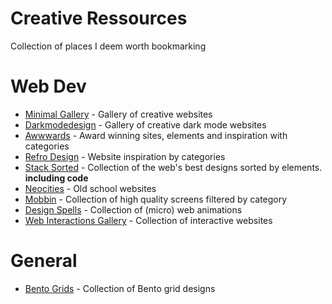 # Creative Ressources
Collection of places I deem worth bookmarking

# Web Dev
- [Minimal Gallery](https://www.minimal.gallery) - Gallery of creative websites
- [Darkmodedesign](https://www.darkmodedesign.com/) - Gallery of creative dark mode websites
- [Awwwards](https://www.awwwards.com/) - Award winning sites, elements and inspiration with categories
- [Refro Design](https://refero.design/) - Website inspiration by categories
- [Stack Sorted](https://stacksorted.com/) - Collection of the web's best designs sorted by elements. **including code**
- [Neocities](https://neocities.org/browse) - Old school websites
- [Mobbin](https://mobbin.com) - Collection of high quality screens filtered by category
- [Design Spells](https://www.designspells.com) - Collection of (micro) web animations
- [Web Interactions Gallery](https://www.webinteractions.gallery) - Collection of interactive websites
# General
- [Bento Grids](https://bentogrids.com) - Collection of Bento grid designs
